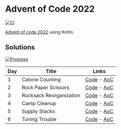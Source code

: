 # Advent of Code 2022

[![CI](https://github.com/deroffal/aoc_2022/actions/workflows/ci.yml/badge.svg)](https://github.com/deroffal/aoc_2022/actions/workflows/ci.yml/)

[Advent of code 2022](https://adventofcode.com/2022) using Kotlin.

## Solutions

[![Progress](https://img.shields.io/endpoint?url=https://raw.githubusercontent.com/deroffal/aoc_2022/master/.github/badges/progress.json)](/src/main/kotlin/fr/deroffal/aoc_2022/)

| Day | Title                   | Links                                                                                              |
|-----|-------------------------|----------------------------------------------------------------------------------------------------|
| 1   | Calorie Counting        | [Code](src/main/kotlin/fr/deroffal/aoc_2022/Day01.kt) - [AoC](https://adventofcode.com/2022/day/1) |
| 2   | Rock Paper Scissors     | [Code](src/main/kotlin/fr/deroffal/aoc_2022/Day02.kt) - [AoC](https://adventofcode.com/2022/day/2) |
| 3   | Rucksack Reorganization | [Code](src/main/kotlin/fr/deroffal/aoc_2022/Day03.kt) - [AoC](https://adventofcode.com/2022/day/3) |
| 4   | Camp Cleanup            | [Code](src/main/kotlin/fr/deroffal/aoc_2022/Day04.kt) - [AoC](https://adventofcode.com/2022/day/4) |
| 5   | Supply Stacks           | [Code](src/main/kotlin/fr/deroffal/aoc_2022/Day05.kt) - [AoC](https://adventofcode.com/2022/day/5) |
| 6   | Tuning Trouble          | [Code](src/main/kotlin/fr/deroffal/aoc_2022/Day06.kt) - [AoC](https://adventofcode.com/2022/day/6) |
